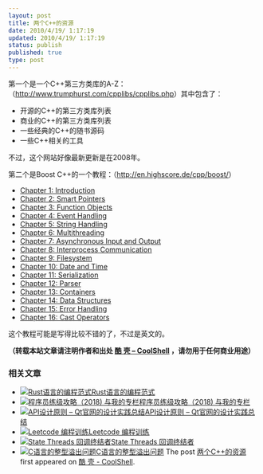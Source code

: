 ```yaml
---
layout: post
title: 两个C++的资源
date: 2010/4/19/ 1:17:19
updated: 2010/4/19/ 1:17:19
status: publish
published: true
type: post
---
```


第一个是一个C++第三方类库的A-Z：（<http://www.trumphurst.com/cpplibs/cpplibs.php>）其中包含了：


* 开源的C++的第三方类库列表
* 商业的C++的第三方类库列表
* 一些经典的C++的随书源码
* 一些C++相关的工具


不过，这个网站好像最新更新是在2008年。


第二个是Boost C++的一个教程：（<http://en.highscore.de/cpp/boost/>）


* [Chapter 1: Introduction](http://en.highscore.de/cpp/boost/introduction.html)
* [Chapter 2: Smart Pointers](http://en.highscore.de/cpp/boost/smartpointers.html)
* [Chapter 3: Function Objects](http://en.highscore.de/cpp/boost/functionobjects.html)
* [Chapter 4: Event Handling](http://en.highscore.de/cpp/boost/eventhandling.html)
* [Chapter 5: String Handling](http://en.highscore.de/cpp/boost/stringhandling.html)
* [Chapter 6: Multithreading](http://en.highscore.de/cpp/boost/multithreading.html)
* [Chapter 7: Asynchronous Input and Output](http://en.highscore.de/cpp/boost/asio.html)
* [Chapter 8: Interprocess Communication](http://en.highscore.de/cpp/boost/interprocesscommunication.html)
* [Chapter 9: Filesystem](http://en.highscore.de/cpp/boost/filesystem.html)
* [Chapter 10: Date and Time](http://en.highscore.de/cpp/boost/datetime.html)
* [Chapter 11: Serialization](http://en.highscore.de/cpp/boost/serialization.html)
* [Chapter 12: Parser](http://en.highscore.de/cpp/boost/parser.html)
* [Chapter 13: Containers](http://en.highscore.de/cpp/boost/containers.html)
* [Chapter 14: Data Structures](http://en.highscore.de/cpp/boost/datastructures.html)
* [Chapter 15: Error Handling](http://en.highscore.de/cpp/boost/errorhandling.html)
* [Chapter 16: Cast Operators](http://en.highscore.de/cpp/boost/castoperators.html)


这个教程可能是写得比较不错的了，不过是英文的。



**（转载本站文章请注明作者和出处 [酷 壳 – CoolShell](https://coolshell.cn/) ，请勿用于任何商业用途）**



### 相关文章

* [![Rust语言的编程范式](https://coolshell.cn/wp-content/uploads/2020/03/rust-social-wide-150x150.jpg)](https://coolshell.cn/articles/20845.html)[Rust语言的编程范式](https://coolshell.cn/articles/20845.html)
* [![程序员练级攻略（2018)  与我的专栏](https://coolshell.cn/wp-content/uploads/2018/05/300x262-150x150.jpg)](https://coolshell.cn/articles/18360.html)[程序员练级攻略（2018) 与我的专栏](https://coolshell.cn/articles/18360.html)
* [![API设计原则 – Qt官网的设计实践总结](https://coolshell.cn/wp-content/uploads/2017/07/api-design-300x278-2-150x150.jpg)](https://coolshell.cn/articles/18024.html)[API设计原则 – Qt官网的设计实践总结](https://coolshell.cn/articles/18024.html)
* [![Leetcode 编程训练](https://coolshell.cn/wp-content/plugins/wordpress-23-related-posts-plugin/static/thumbs/29.jpg)](https://coolshell.cn/articles/12052.html)[Leetcode 编程训练](https://coolshell.cn/articles/12052.html)
* [![State Threads 回调终结者](https://coolshell.cn/wp-content/uploads/2014/10/edsm-150x150.gif)](https://coolshell.cn/articles/12012.html)[State Threads 回调终结者](https://coolshell.cn/articles/12012.html)
* [![C语言的整型溢出问题](https://coolshell.cn/wp-content/uploads/2014/04/c99-150x150.jpg)](https://coolshell.cn/articles/11466.html)[C语言的整型溢出问题](https://coolshell.cn/articles/11466.html)
The post [两个C++的资源](https://coolshell.cn/articles/2365.html) first appeared on [酷 壳 - CoolShell](https://coolshell.cn).